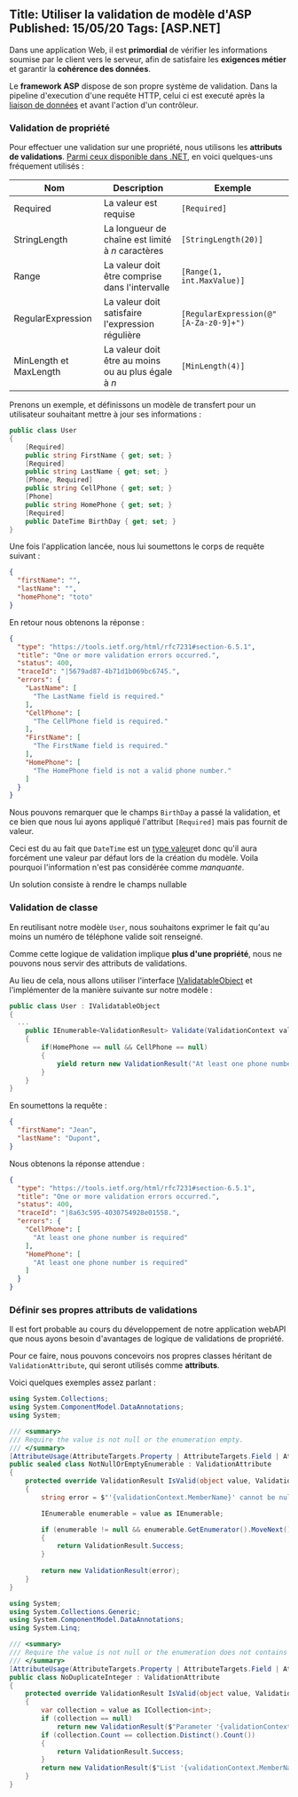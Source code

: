 Title: Utiliser la validation de modèle d'ASP
Published: 15/05/20
Tags: [ASP.NET]
---

Dans une application Web, il est **primordial** de vérifier les informations soumise par le client vers le serveur, afin de satisfaire les **exigences métier** et garantir la **cohérence des données**.

Le **framework ASP** dispose de son propre système de validation. Dans la pipeline d'execution d'une requête HTTP, celui ci est executé après la [liaison de données](https://docs.microsoft.com/fr-fr/aspnet/core/mvc/models/model-binding) et avant l'action d'un contrôleur.

### Validation de propriété

Pour effectuer une validation sur une propriété, nous utilisons les **attributs de validations**.  [Parmi ceux disponible dans .NET](https://docs.microsoft.com/fr-fr/dotnet/api/system.componentmodel.dataannotations), en voici quelques-uns fréquement utilisés :

Nom | Description | Exemple
--- | --- | ---
Required | La valeur est requise | ```[Required]```
StringLength | La longueur de chaîne est limité à *n* caractères | ```[StringLength(20)]```
Range | La valeur doit être comprise dans l'intervalle | ```[Range(1, int.MaxValue)]```
RegularExpression | La valeur doit satisfaire l'expression régulière | ```[RegularExpression(@"[A-Za-z0-9]+")```
MinLength et MaxLength | La valeur doit être au moins ou au plus égale à *n* | ```[MinLength(4)]```

Prenons un exemple, et définissons un modèle de transfert pour un utilisateur souhaitant mettre à jour ses informations :

```csharp
public class User
{
    [Required]
    public string FirstName { get; set; }
    [Required]
    public string LastName { get; set; }
    [Phone, Required]
    public string CellPhone { get; set; }
    [Phone]
    public string HomePhone { get; set; }
    [Required]
    public DateTime BirthDay { get; set; }
}
```

Une fois l'application lancée, nous lui soumettons le corps de requête suivant :
```json
{
  "firstName": "",
  "lastName": "",
  "homePhone": "toto"
}
```

En retour nous obtenons la réponse :
```json
{
  "type": "https://tools.ietf.org/html/rfc7231#section-6.5.1",
  "title": "One or more validation errors occurred.",
  "status": 400,
  "traceId": "|5679ad87-4b71d1b069bc6745.",
  "errors": {
    "LastName": [
      "The LastName field is required."
    ],
    "CellPhone": [
      "The CellPhone field is required."
    ],
    "FirstName": [
      "The FirstName field is required."
    ],
    "HomePhone": [
      "The HomePhone field is not a valid phone number."
    ]
  }
}
```

Nous pouvons remarquer que le champs ```BirthDay``` a passé la validation, et ce bien que nous lui ayons appliqué l'attribut ```[Required]``` mais pas fournit de valeur.

Ceci est du au fait que ```DateTime``` est un [type valeur](https://docs.microsoft.com/fr-fr/dotnet/csharp/language-reference/builtin-types/value-types)et donc qu'il aura forcément une valeur par défaut lors de la création du modèle. Voila pourquoi l'information n'est pas considérée comme *manquante*.

Un solution consiste à rendre le champs nullable

### Validation de classe

En reutilisant notre modèle ```User```, nous souhaitons exprimer le fait qu'au moins un numéro de téléphone valide soit renseigné.

Comme cette logique de validation implique **plus d'une propriété**, nous ne pouvons nous servir des attributs de validations. 

Au lieu de cela, nous allons utiliser l'interface [IValidatableObject](https://docs.microsoft.com/fr-fr/dotnet/api/system.componentmodel.dataannotations.ivalidatableobject) et l'implémenter de la manière suivante sur notre modèle :

```csharp
public class User : IValidatableObject
{
  ...
    public IEnumerable<ValidationResult> Validate(ValidationContext validationContext)
    {        
        if(HomePhone == null && CellPhone == null)
        {
            yield return new ValidationResult("At least one phone number is required", new [] {nameof(HomePhone), nameof(CellPhone)});
        }
    }
}
```

En soumettons la requête :
```json
{
  "firstName": "Jean",
  "lastName": "Dupont",
}
```

Nous obtenons la réponse attendue :
```json
{
  "type": "https://tools.ietf.org/html/rfc7231#section-6.5.1",
  "title": "One or more validation errors occurred.",
  "status": 400,
  "traceId": "|8a63c595-4030754928e01558.",
  "errors": {
    "CellPhone": [
      "At least one phone number is required"
    ],
    "HomePhone": [
      "At least one phone number is required"
    ]
  }
}
```

### Définir ses propres attributs de validations

Il est fort probable au cours du développement de notre application webAPI que nous ayons besoin d'avantages de logique de validations de propriété. 

Pour ce faire, nous pouvons concevoirs nos propres classes héritant de ```ValidationAttribute```, qui seront utilisés comme **attributs**. 

Voici quelques exemples assez parlant :

```csharp
using System.Collections;
using System.ComponentModel.DataAnnotations;
using System;

/// <summary>
/// Require the value is not null or the enumeration empty.
/// </summary>
[AttributeUsage(AttributeTargets.Property | AttributeTargets.Field | AttributeTargets.Parameter, AllowMultiple = false)]
public sealed class NotNullOrEmptyEnumerable : ValidationAttribute
{
    protected override ValidationResult IsValid(object value, ValidationContext validationContext)
    {
        string error = $"'{validationContext.MemberName}' cannot be null or empty";

        IEnumerable enumerable = value as IEnumerable;

        if (enumerable != null && enumerable.GetEnumerator().MoveNext())
        {
            return ValidationResult.Success;
        }
        
        return new ValidationResult(error);
    }
}
```

```csharp
using System;
using System.Collections.Generic;
using System.ComponentModel.DataAnnotations;
using System.Linq;

/// <summary>
/// Require the value is not null or the enumeration does not contains duplicate integer
/// </summary>
[AttributeUsage(AttributeTargets.Property | AttributeTargets.Field | AttributeTargets.Parameter, AllowMultiple = false)]
public class NoDuplicateInteger : ValidationAttribute
{
    protected override ValidationResult IsValid(object value, ValidationContext validationContext)
    {
        var collection = value as ICollection<int>;
        if (collection == null)
            return new ValidationResult($"Parameter '{validationContext.MemberName}' is not a collection of integers");
        if (collection.Count == collection.Distinct().Count())
        {
            return ValidationResult.Success;
        }
        return new ValidationResult($"List '{validationContext.MemberName}' must not contains duplicated integers.");
    }
}
```

